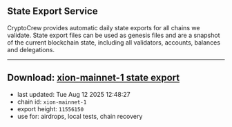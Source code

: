 ## State Export Service
CryptoCrew provides automatic daily state exports for all chains we validate. State export files can be used as genesis files and are a snapshot of the current blockchain state, including all validators, accounts, balances and delegations.

---
**Download: [xion-mainnet-1 state export](https://dl-eu2.ccvalidators.com/SERVICE/xion/xion-mainnet-1_export_11556150.json)**
---

- last updated: Tue Aug 12 2025 12:48:27
- chain id: `xion-mainnet-1`
- export height: `11556150`
- use for: airdrops, local tests, chain recovery
